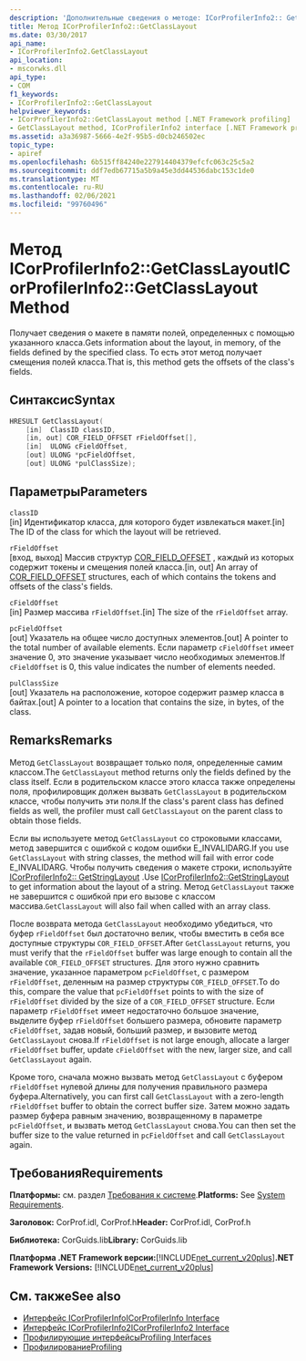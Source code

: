 ```yaml
---
description: 'Дополнительные сведения о методе: ICorProfilerInfo2:: GetClassLayout'
title: Метод ICorProfilerInfo2::GetClassLayout
ms.date: 03/30/2017
api_name:
- ICorProfilerInfo2.GetClassLayout
api_location:
- mscorwks.dll
api_type:
- COM
f1_keywords:
- ICorProfilerInfo2::GetClassLayout
helpviewer_keywords:
- ICorProfilerInfo2::GetClassLayout method [.NET Framework profiling]
- GetClassLayout method, ICorProfilerInfo2 interface [.NET Framework profiling]
ms.assetid: a3a36987-5666-4e2f-95b5-d0cb246502ec
topic_type:
- apiref
ms.openlocfilehash: 6b515ff84240e227914404379efcfc063c25c5a2
ms.sourcegitcommit: ddf7edb67715a5b9a45e3dd44536dabc153c1de0
ms.translationtype: MT
ms.contentlocale: ru-RU
ms.lasthandoff: 02/06/2021
ms.locfileid: "99760496"
---
```

# <a name="icorprofilerinfo2getclasslayout-method"></a><span data-ttu-id="9b42e-103">Метод ICorProfilerInfo2::GetClassLayout</span><span class="sxs-lookup"><span data-stu-id="9b42e-103">ICorProfilerInfo2::GetClassLayout Method</span></span>

<span data-ttu-id="9b42e-104">Получает сведения о макете в памяти полей, определенных с помощью указанного класса.</span><span class="sxs-lookup"><span data-stu-id="9b42e-104">Gets information about the layout, in memory, of the fields defined by the specified class.</span></span> <span data-ttu-id="9b42e-105">То есть этот метод получает смещения полей класса.</span><span class="sxs-lookup"><span data-stu-id="9b42e-105">That is, this method gets the offsets of the class's fields.</span></span>  
  
## <a name="syntax"></a><span data-ttu-id="9b42e-106">Синтаксис</span><span class="sxs-lookup"><span data-stu-id="9b42e-106">Syntax</span></span>  
  
```cpp  
HRESULT GetClassLayout(  
    [in]  ClassID classID,  
    [in, out] COR_FIELD_OFFSET rFieldOffset[],  
    [in]  ULONG cFieldOffset,  
    [out] ULONG *pcFieldOffset,  
    [out] ULONG *pulClassSize);  
```  
  
## <a name="parameters"></a><span data-ttu-id="9b42e-107">Параметры</span><span class="sxs-lookup"><span data-stu-id="9b42e-107">Parameters</span></span>  

 `classID`  
 <span data-ttu-id="9b42e-108">[in] Идентификатор класса, для которого будет извлекаться макет.</span><span class="sxs-lookup"><span data-stu-id="9b42e-108">[in] The ID of the class for which the layout will be retrieved.</span></span>  
  
 `rFieldOffset`  
 <span data-ttu-id="9b42e-109">[вход, выход] Массив структур [COR_FIELD_OFFSET](../metadata/cor-field-offset-structure.md) , каждый из которых содержит токены и смещения полей класса.</span><span class="sxs-lookup"><span data-stu-id="9b42e-109">[in, out] An array of [COR_FIELD_OFFSET](../metadata/cor-field-offset-structure.md) structures, each of which contains the tokens and offsets of the class's fields.</span></span>  
  
 `cFieldOffset`  
 <span data-ttu-id="9b42e-110">[in] Размер массива `rFieldOffset`.</span><span class="sxs-lookup"><span data-stu-id="9b42e-110">[in] The size of the `rFieldOffset` array.</span></span>  
  
 `pcFieldOffset`  
 <span data-ttu-id="9b42e-111">[out] Указатель на общее число доступных элементов.</span><span class="sxs-lookup"><span data-stu-id="9b42e-111">[out] A pointer to the total number of available elements.</span></span> <span data-ttu-id="9b42e-112">Если параметр `cFieldOffset` имеет значение 0, это значение указывает число необходимых элементов.</span><span class="sxs-lookup"><span data-stu-id="9b42e-112">If `cFieldOffset` is 0, this value indicates the number of elements needed.</span></span>  
  
 `pulClassSize`  
 <span data-ttu-id="9b42e-113">[out] Указатель на расположение, которое содержит размер класса в байтах.</span><span class="sxs-lookup"><span data-stu-id="9b42e-113">[out] A pointer to a location that contains the size, in bytes, of the class.</span></span>  
  
## <a name="remarks"></a><span data-ttu-id="9b42e-114">Remarks</span><span class="sxs-lookup"><span data-stu-id="9b42e-114">Remarks</span></span>  

 <span data-ttu-id="9b42e-115">Метод `GetClassLayout` возвращает только поля, определенные самим классом.</span><span class="sxs-lookup"><span data-stu-id="9b42e-115">The `GetClassLayout` method returns only the fields defined by the class itself.</span></span> <span data-ttu-id="9b42e-116">Если в родительском классе этого класса также определены поля, профилировщик должен вызвать `GetClassLayout` в родительском классе, чтобы получить эти поля.</span><span class="sxs-lookup"><span data-stu-id="9b42e-116">If the class's parent class has defined fields as well, the profiler must call `GetClassLayout` on the parent class to obtain those fields.</span></span>  
  
 <span data-ttu-id="9b42e-117">Если вы используете метод `GetClassLayout` со строковыми классами, метод завершится с ошибкой с кодом ошибки E_INVALIDARG.</span><span class="sxs-lookup"><span data-stu-id="9b42e-117">If you use `GetClassLayout` with string classes, the method will fail with error code E_INVALIDARG.</span></span> <span data-ttu-id="9b42e-118">Чтобы получить сведения о макете строки, используйте [ICorProfilerInfo2:: GetStringLayout](icorprofilerinfo2-getstringlayout-method.md) .</span><span class="sxs-lookup"><span data-stu-id="9b42e-118">Use [ICorProfilerInfo2::GetStringLayout](icorprofilerinfo2-getstringlayout-method.md) to get information about the layout of a string.</span></span> <span data-ttu-id="9b42e-119">Метод `GetClassLayout` также не завершится с ошибкой при его вызове с классом массива.</span><span class="sxs-lookup"><span data-stu-id="9b42e-119">`GetClassLayout` will also fail when called with an array class.</span></span>  
  
 <span data-ttu-id="9b42e-120">После возврата метода `GetClassLayout` необходимо убедиться, что буфер `rFieldOffset` был достаточно велик, чтобы вместить в себя все доступные структуры `COR_FIELD_OFFSET`.</span><span class="sxs-lookup"><span data-stu-id="9b42e-120">After `GetClassLayout` returns, you must verify that the `rFieldOffset` buffer was large enough to contain all the available `COR_FIELD_OFFSET` structures.</span></span> <span data-ttu-id="9b42e-121">Для этого нужно сравнить значение, указанное параметром `pcFieldOffset`, с размером `rFieldOffset`, деленным на размер структуры `COR_FIELD_OFFSET`.</span><span class="sxs-lookup"><span data-stu-id="9b42e-121">To do this, compare the value that `pcFieldOffset` points to with the size of `rFieldOffset` divided by the size of a `COR_FIELD_OFFSET` structure.</span></span> <span data-ttu-id="9b42e-122">Если параметр `rFieldOffset` имеет недостаточно большое значение, выделите буфер `rFieldOffset` большего размера, обновите параметр `cFieldOffset`, задав новый, больший размер, и вызовите метод `GetClassLayout` снова.</span><span class="sxs-lookup"><span data-stu-id="9b42e-122">If `rFieldOffset` is not large enough, allocate a larger `rFieldOffset` buffer, update `cFieldOffset` with the new, larger size, and call `GetClassLayout` again.</span></span>  
  
 <span data-ttu-id="9b42e-123">Кроме того, сначала можно вызвать метод `GetClassLayout` с буфером `rFieldOffset` нулевой длины для получения правильного размера буфера.</span><span class="sxs-lookup"><span data-stu-id="9b42e-123">Alternatively, you can first call `GetClassLayout` with a zero-length `rFieldOffset` buffer to obtain the correct buffer size.</span></span> <span data-ttu-id="9b42e-124">Затем можно задать размер буфера равным значению, возвращенному в параметре `pcFieldOffset`, и вызвать метод `GetClassLayout` снова.</span><span class="sxs-lookup"><span data-stu-id="9b42e-124">You can then set the buffer size to the value returned in `pcFieldOffset` and call `GetClassLayout` again.</span></span>  
  
## <a name="requirements"></a><span data-ttu-id="9b42e-125">Требования</span><span class="sxs-lookup"><span data-stu-id="9b42e-125">Requirements</span></span>  

 <span data-ttu-id="9b42e-126">**Платформы:** см. раздел [Требования к системе](../../get-started/system-requirements.md).</span><span class="sxs-lookup"><span data-stu-id="9b42e-126">**Platforms:** See [System Requirements](../../get-started/system-requirements.md).</span></span>  
  
 <span data-ttu-id="9b42e-127">**Заголовок:** CorProf.idl, CorProf.h</span><span class="sxs-lookup"><span data-stu-id="9b42e-127">**Header:** CorProf.idl, CorProf.h</span></span>  
  
 <span data-ttu-id="9b42e-128">**Библиотека:** CorGuids.lib</span><span class="sxs-lookup"><span data-stu-id="9b42e-128">**Library:** CorGuids.lib</span></span>  
  
 <span data-ttu-id="9b42e-129">**Платформа .NET Framework версии:**[!INCLUDE[net_current_v20plus](../../../../includes/net-current-v20plus-md.md)]</span><span class="sxs-lookup"><span data-stu-id="9b42e-129">**.NET Framework Versions:** [!INCLUDE[net_current_v20plus](../../../../includes/net-current-v20plus-md.md)]</span></span>  
  
## <a name="see-also"></a><span data-ttu-id="9b42e-130">См. также</span><span class="sxs-lookup"><span data-stu-id="9b42e-130">See also</span></span>

- [<span data-ttu-id="9b42e-131">Интерфейс ICorProfilerInfo</span><span class="sxs-lookup"><span data-stu-id="9b42e-131">ICorProfilerInfo Interface</span></span>](icorprofilerinfo-interface.md)
- [<span data-ttu-id="9b42e-132">Интерфейс ICorProfilerInfo2</span><span class="sxs-lookup"><span data-stu-id="9b42e-132">ICorProfilerInfo2 Interface</span></span>](icorprofilerinfo2-interface.md)
- [<span data-ttu-id="9b42e-133">Профилирующие интерфейсы</span><span class="sxs-lookup"><span data-stu-id="9b42e-133">Profiling Interfaces</span></span>](profiling-interfaces.md)
- [<span data-ttu-id="9b42e-134">Профилирование</span><span class="sxs-lookup"><span data-stu-id="9b42e-134">Profiling</span></span>](index.md)
